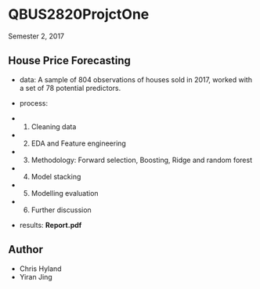 # QBUS2820ProjctOne 
Semester 2, 2017 

## House Price  Forecasting
- data: A sample of 804 observations of houses sold in 2017, worked with a set of 78 potential predictors.
- process: 
- 1) Cleaning data
- 2) EDA and Feature engineering
- 3) Methodology: Forward selection, Boosting, Ridge and random forest 
- 4) Model stacking
- 5) Modelling evaluation
- 6) Further discussion
          
- results: **Report.pdf**


## Author
- Chris Hyland
- Yiran Jing
